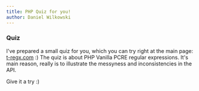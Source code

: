 ```yaml
---
title: PHP Quiz for you!
author: Daniel Wilkowski
---
```


### Quiz

I've prepared a small quiz for you, which you can try right at the main page: [t-regx.com] :)
The quiz is about PHP Vanilla PCRE regular expressions. It's main reason, really is to illustrate
the messyness and inconsistencies in the API.

Give it a try :)

[t-regx.com]: https://t-regx.com/
